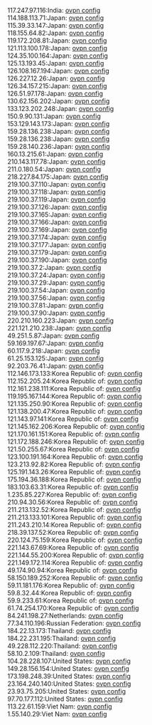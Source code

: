 117.247.97.116:India: [ovpn config](vpn/117_247_97_116.ovpn)  
114.188.113.71:Japan: [ovpn config](vpn/114_188_113_71.ovpn)  
115.39.33.147:Japan: [ovpn config](vpn/115_39_33_147.ovpn)  
118.155.64.82:Japan: [ovpn config](vpn/118_155_64_82.ovpn)  
119.172.208.81:Japan: [ovpn config](vpn/119_172_208_81.ovpn)  
121.113.100.178:Japan: [ovpn config](vpn/121_113_100_178.ovpn)  
124.35.100.164:Japan: [ovpn config](vpn/124_35_100_164.ovpn)  
125.13.193.45:Japan: [ovpn config](vpn/125_13_193_45.ovpn)  
126.108.167.194:Japan: [ovpn config](vpn/126_108_167_194.ovpn)  
126.227.12.26:Japan: [ovpn config](vpn/126_227_12_26.ovpn)  
126.34.157.215:Japan: [ovpn config](vpn/126_34_157_215.ovpn)  
126.51.97.178:Japan: [ovpn config](vpn/126_51_97_178.ovpn)  
130.62.156.202:Japan: [ovpn config](vpn/130_62_156_202.ovpn)  
133.123.202.248:Japan: [ovpn config](vpn/133_123_202_248.ovpn)  
150.9.90.131:Japan: [ovpn config](vpn/150_9_90_131.ovpn)  
153.129.143.173:Japan: [ovpn config](vpn/153_129_143_173.ovpn)  
159.28.136.238:Japan: [ovpn config](vpn/159_28_136_238.ovpn)  
159.28.136.238:Japan: [ovpn config](vpn/159_28_136_238.ovpn)  
159.28.140.236:Japan: [ovpn config](vpn/159_28_140_236.ovpn)  
160.13.215.61:Japan: [ovpn config](vpn/160_13_215_61.ovpn)  
210.143.117.78:Japan: [ovpn config](vpn/210_143_117_78.ovpn)  
211.0.180.54:Japan: [ovpn config](vpn/211_0_180_54.ovpn)  
218.227.84.175:Japan: [ovpn config](vpn/218_227_84_175.ovpn)  
219.100.37.110:Japan: [ovpn config](vpn/219_100_37_110.ovpn)  
219.100.37.118:Japan: [ovpn config](vpn/219_100_37_118.ovpn)  
219.100.37.119:Japan: [ovpn config](vpn/219_100_37_119.ovpn)  
219.100.37.126:Japan: [ovpn config](vpn/219_100_37_126.ovpn)  
219.100.37.165:Japan: [ovpn config](vpn/219_100_37_165.ovpn)  
219.100.37.166:Japan: [ovpn config](vpn/219_100_37_166.ovpn)  
219.100.37.169:Japan: [ovpn config](vpn/219_100_37_169.ovpn)  
219.100.37.174:Japan: [ovpn config](vpn/219_100_37_174.ovpn)  
219.100.37.177:Japan: [ovpn config](vpn/219_100_37_177.ovpn)  
219.100.37.179:Japan: [ovpn config](vpn/219_100_37_179.ovpn)  
219.100.37.190:Japan: [ovpn config](vpn/219_100_37_190.ovpn)  
219.100.37.2:Japan: [ovpn config](vpn/219_100_37_2.ovpn)  
219.100.37.24:Japan: [ovpn config](vpn/219_100_37_24.ovpn)  
219.100.37.29:Japan: [ovpn config](vpn/219_100_37_29.ovpn)  
219.100.37.54:Japan: [ovpn config](vpn/219_100_37_54.ovpn)  
219.100.37.56:Japan: [ovpn config](vpn/219_100_37_56.ovpn)  
219.100.37.81:Japan: [ovpn config](vpn/219_100_37_81.ovpn)  
219.100.37.90:Japan: [ovpn config](vpn/219_100_37_90.ovpn)  
220.210.160.223:Japan: [ovpn config](vpn/220_210_160_223.ovpn)  
221.121.210.238:Japan: [ovpn config](vpn/221_121_210_238.ovpn)  
49.251.5.87:Japan: [ovpn config](vpn/49_251_5_87.ovpn)  
59.169.197.67:Japan: [ovpn config](vpn/59_169_197_67.ovpn)  
60.117.9.218:Japan: [ovpn config](vpn/60_117_9_218.ovpn)  
61.25.153.125:Japan: [ovpn config](vpn/61_25_153_125.ovpn)  
92.203.76.41:Japan: [ovpn config](vpn/92_203_76_41.ovpn)  
112.146.173.133:Korea Republic of: [ovpn config](vpn/112_146_173_133.ovpn)  
112.152.205.24:Korea Republic of: [ovpn config](vpn/112_152_205_24.ovpn)  
112.161.238.111:Korea Republic of: [ovpn config](vpn/112_161_238_111.ovpn)  
119.195.167.144:Korea Republic of: [ovpn config](vpn/119_195_167_144.ovpn)  
121.135.250.90:Korea Republic of: [ovpn config](vpn/121_135_250_90.ovpn)  
121.138.200.47:Korea Republic of: [ovpn config](vpn/121_138_200_47.ovpn)  
121.143.97.141:Korea Republic of: [ovpn config](vpn/121_143_97_141.ovpn)  
121.145.162.206:Korea Republic of: [ovpn config](vpn/121_145_162_206.ovpn)  
121.170.161.151:Korea Republic of: [ovpn config](vpn/121_170_161_151.ovpn)  
121.172.188.246:Korea Republic of: [ovpn config](vpn/121_172_188_246.ovpn)  
121.50.255.67:Korea Republic of: [ovpn config](vpn/121_50_255_67.ovpn)  
123.100.191.164:Korea Republic of: [ovpn config](vpn/123_100_191_164.ovpn)  
123.213.92.82:Korea Republic of: [ovpn config](vpn/123_213_92_82.ovpn)  
125.191.143.26:Korea Republic of: [ovpn config](vpn/125_191_143_26.ovpn)  
175.194.36.188:Korea Republic of: [ovpn config](vpn/175_194_36_188.ovpn)  
183.103.63.31:Korea Republic of: [ovpn config](vpn/183_103_63_31.ovpn)  
1.235.85.227:Korea Republic of: [ovpn config](vpn/1_235_85_227.ovpn)  
210.94.30.56:Korea Republic of: [ovpn config](vpn/210_94_30_56.ovpn)  
211.213.132.52:Korea Republic of: [ovpn config](vpn/211_213_132_52.ovpn)  
211.213.133.101:Korea Republic of: [ovpn config](vpn/211_213_133_101.ovpn)  
211.243.210.14:Korea Republic of: [ovpn config](vpn/211_243_210_14.ovpn)  
218.39.137.52:Korea Republic of: [ovpn config](vpn/218_39_137_52.ovpn)  
220.124.75.159:Korea Republic of: [ovpn config](vpn/220_124_75_159.ovpn)  
221.143.67.69:Korea Republic of: [ovpn config](vpn/221_143_67_69.ovpn)  
221.144.55.200:Korea Republic of: [ovpn config](vpn/221_144_55_200.ovpn)  
221.149.172.114:Korea Republic of: [ovpn config](vpn/221_149_172_114.ovpn)  
49.174.90.94:Korea Republic of: [ovpn config](vpn/49_174_90_94.ovpn)  
58.150.189.252:Korea Republic of: [ovpn config](vpn/58_150_189_252.ovpn)  
59.11.181.176:Korea Republic of: [ovpn config](vpn/59_11_181_176.ovpn)  
59.8.32.44:Korea Republic of: [ovpn config](vpn/59_8_32_44.ovpn)  
59.9.233.61:Korea Republic of: [ovpn config](vpn/59_9_233_61.ovpn)  
61.74.254.170:Korea Republic of: [ovpn config](vpn/61_74_254_170.ovpn)  
84.241.198.27:Netherlands: [ovpn config](vpn/84_241_198_27.ovpn)  
77.34.110.196:Russian Federation: [ovpn config](vpn/77_34_110_196.ovpn)  
184.22.13.173:Thailand: [ovpn config](vpn/184_22_13_173.ovpn)  
184.22.231.195:Thailand: [ovpn config](vpn/184_22_231_195.ovpn)  
49.228.112.220:Thailand: [ovpn config](vpn/49_228_112_220.ovpn)  
58.10.2.109:Thailand: [ovpn config](vpn/58_10_2_109.ovpn)  
104.28.228.107:United States: [ovpn config](vpn/104_28_228_107.ovpn)  
149.28.156.154:United States: [ovpn config](vpn/149_28_156_154.ovpn)  
173.198.248.39:United States: [ovpn config](vpn/173_198_248_39.ovpn)  
23.164.240.140:United States: [ovpn config](vpn/23_164_240_140.ovpn)  
23.93.75.205:United States: [ovpn config](vpn/23_93_75_205.ovpn)  
97.70.177.112:United States: [ovpn config](vpn/97_70_177_112.ovpn)  
113.22.61.159:Viet Nam: [ovpn config](vpn/113_22_61_159.ovpn)  
1.55.140.29:Viet Nam: [ovpn config](vpn/1_55_140_29.ovpn)  
